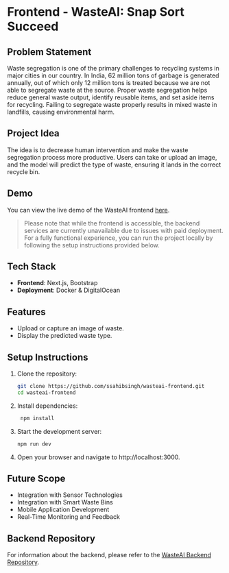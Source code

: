 # Frontend - WasteAI: Snap Sort Succeed

## Problem Statement

Waste segregation is one of the primary challenges to recycling systems in major cities in our country. In India, 62 million tons of garbage is generated annually, out of which only 12 million tons is treated because we are not able to segregate waste at the source. Proper waste segregation helps reduce general waste output, identify reusable items, and set aside items for recycling. Failing to segregate waste properly results in mixed waste in landfills, causing environmental harm.

## Project Idea

The idea is to decrease human intervention and make the waste segregation process more productive. Users can take or upload an image, and the model will predict the type of waste, ensuring it lands in the correct recycle bin.

## Demo


You can view the live demo of the WasteAI frontend [here](https://wasteai.vercel.app/). 

> Please note that while the frontend is accessible, the backend services are currently unavailable due to issues with paid deployment. For a fully functional experience, you can run the project locally by following the setup instructions provided below.

## Tech Stack

- **Frontend**: Next.js, Bootstrap
- **Deployment**: Docker & DigitalOcean

## Features

- Upload or capture an image of waste.
- Display the predicted waste type.

## Setup Instructions

1. Clone the repository:
   ```bash
   git clone https://github.com/ssahibsingh/wasteai-frontend.git
   cd wasteai-frontend
   ```
2. Install dependencies:
   ```bash
    npm install
   ```
3. Start the development server:
   ```bash
   npm run dev
   ```
4. Open your browser and navigate to http://localhost:3000.

## Future Scope
* Integration with Sensor Technologies
* Integration with Smart Waste Bins
* Mobile Application Development
* Real-Time Monitoring and Feedback

## Backend Repository
For information about the backend, please refer to the [WasteAI Backend Repository](https://github.com/ssahibsingh/wasteai-backend).
